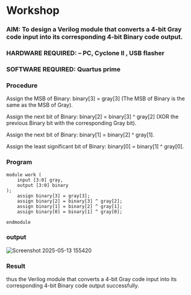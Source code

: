 # Workshop
 ### AIM: To design a Verilog module that converts a 4-bit Gray code input into its corresponding 4-bit Binary code output. 
### HARDWARE REQUIRED:  – PC, Cyclone II , USB flasher
### SOFTWARE REQUIRED:   Quartus prime 
### Procedure 
Assign the MSB of Binary: binary[3] = gray[3] (The MSB of Binary is the same as the MSB of Gray).

Assign the next bit of Binary: binary[2] = binary[3] ^ gray[2] (XOR the previous Binary bit with the corresponding Gray bit).

Assign the next bit of Binary: binary[1] = binary[2] ^ gray[1].

Assign the least significant bit of Binary: binary[0] = binary[1] ^ gray[0].

### Program
```
module work (
    input [3:0] gray,   
    output [3:0] binary 
);
    assign binary[3] = gray[3]; 
    assign binary[2] = binary[3] ^ gray[2];
    assign binary[1] = binary[2] ^ gray[1];
    assign binary[0] = binary[1] ^ gray[0];

endmodule
```

### output

![Screenshot 2025-05-13 155420](https://github.com/user-attachments/assets/f937eb35-7812-43e0-ba1e-493853432acc)

### Result

thus the Verilog module that converts a 4-bit Gray code input into its corresponding 4-bit Binary code output successfully.

